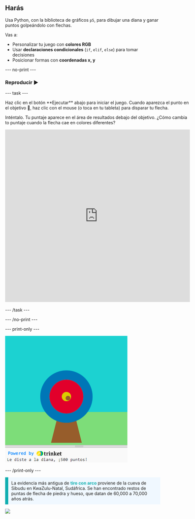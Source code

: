 ## Harás

Usa Python, con la biblioteca de gráficos `p5`, para dibujar una diana y ganar puntos golpeándolo con flechas.

Vas a:
 + Personalizar tu juego con **colores RGB**
 + Usar **declaraciones condicionales** (`if`, `elif`, `else`) para tomar decisiones
 + Posicionar formas con **coordenadas x, y**

--- no-print ---

### Reproducir ▶️

--- task ---

<div style="display: flex; flex-wrap: wrap">
<div style="flex-basis: 175px; flex-grow: 1">  
Haz clic en el botón **Ejecutar** abajo para iniciar el juego. Cuando aparezca el punto en el objetivo 🎯, haz clic con el mouse (o toca en tu tableta) para disparar tu flecha. 

Inténtalo. Tu puntaje aparece en el área de resultados debajo del objetivo. ¿Cómo cambia to puntaje cuando la flecha cae en colores diferentes? 
  <iframe src="https://trinket.io/embed/python/f686c82d8a?outputOnly=true" width="600" height="560" frameborder="0" marginwidth="0" marginheight="0" allowfullscreen>
  </iframe>
</div>
</div>

--- /task ---

--- /no-print ---

--- print-only ---

![Proyecto terminado.](images/yellow-points.png)

--- /print-only ---

<p style="border-left: solid; border-width:10px; border-color: #0faeb0; background-color: aliceblue; padding: 10px;">
La evidencia más antigua de <span style="color: #0faeb0; font-weight: bold;"> tiro con arco </span> proviene de la cueva de Sibudu en KwaZulu-Natal, Sudáfrica. Se han encontrado restos de puntas de flecha de piedra y hueso, que datan de 60,000 a 70,000 años atrás. 
</p>

![](http://code.org/api/hour/begin_coderdojo_target.png)
